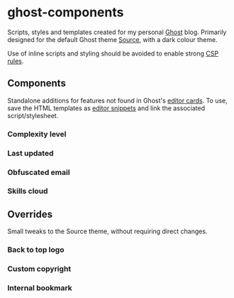 # ghost-components
Scripts, styles and templates created for my personal [Ghost](https://github.com/tryghost/ghost) blog. Primarily designed for the default Ghost theme [Source](https://github.com/TryGhost/Source), with a dark colour theme.

Use of inline scripts and styling should be avoided to enable strong [CSP rules](https://developer.mozilla.org/en-US/docs/Web/HTTP/CSP).

## Components
Standalone additions for features not found in Ghost's [editor cards](https://ghost.org/help/cards/). To use, save the HTML templates as [editor snippets](https://ghost.org/help/snippets/) and link the associated script/stylesheet.

### Complexity level

### Last updated

### Obfuscated email

### Skills cloud

## Overrides
Small tweaks to the Source theme, without requiring direct changes.

### Back to top logo

### Custom copyright

### Internal bookmark
